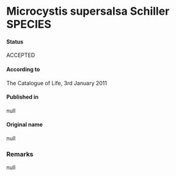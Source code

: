 # Microcystis supersalsa Schiller SPECIES

#### Status
ACCEPTED

#### According to
The Catalogue of Life, 3rd January 2011

#### Published in
null

#### Original name
null

### Remarks
null